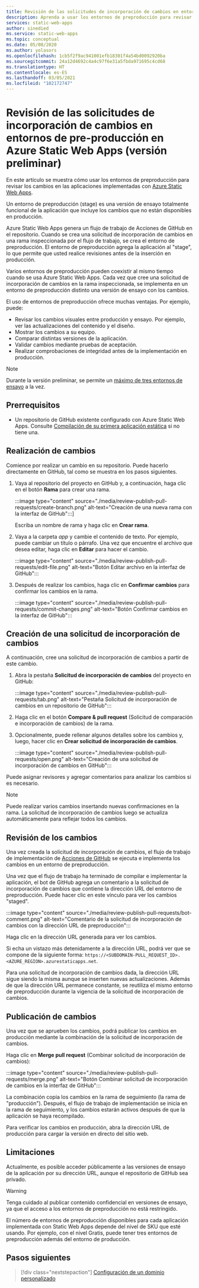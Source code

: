 ```yaml
---
title: Revisión de las solicitudes de incorporación de cambios en entornos de pre-producción en Azure Static Web Apps
description: Aprenda a usar los entornos de preproducción para revisar los cambios en las solicitudes de incorporación de cambios en Azure Static Web Apps.
services: static-web-apps
author: sinedied
ms.service: static-web-apps
ms.topic: conceptual
ms.date: 05/08/2020
ms.author: yolasors
ms.openlocfilehash: 1cb5f2f9ac941001efb18301f4a54bd0092920ba
ms.sourcegitcommit: 24a12d4692c4a4c97f6e31a5fbda971695c4cd68
ms.translationtype: HT
ms.contentlocale: es-ES
ms.lasthandoff: 03/05/2021
ms.locfileid: "102172747"
---
```

# <a name="review-pull-requests-in-pre-production-environments-in-azure-static-web-apps-preview"></a>Revisión de las solicitudes de incorporación de cambios en entornos de pre-producción en Azure Static Web Apps (versión preliminar)

En este artículo se muestra cómo usar los entornos de preproducción para revisar los cambios en las aplicaciones implementadas con [Azure Static Web Apps](overview.md).

Un entorno de preproducción (stage) es una versión de ensayo totalmente funcional de la aplicación que incluye los cambios que no están disponibles en producción.

Azure Static Web Apps genera un flujo de trabajo de Acciones de GitHub en el repositorio. Cuando se crea una solicitud de incorporación de cambios en una rama inspeccionada por el flujo de trabajo, se crea el entorno de preproducción. El entorno de preproducción agrega la aplicación al "stage", lo que permite que usted realice revisiones antes de la inserción en producción.

Varios entornos de preproducción pueden coexistir al mismo tiempo cuando se usa Azure Static Web Apps. Cada vez que cree una solicitud de incorporación de cambios en la rama inspeccionada, se implementa en un entorno de preproducción distinto una versión de ensayo con los cambios.

El uso de entornos de preproducción ofrece muchas ventajas. Por ejemplo, puede:

- Revisar los cambios visuales entre producción y ensayo. Por ejemplo, ver las actualizaciones del contenido y el diseño.
- Mostrar los cambios a su equipo.
- Comparar distintas versiones de la aplicación.
- Validar cambios mediante pruebas de aceptación.
- Realizar comprobaciones de integridad antes de la implementación en producción.

> [!NOTE]
> Durante la versión preliminar, se permite un [máximo de tres entornos de ensayo](quotas.md) a la vez.

## <a name="prerequisites"></a>Prerrequisitos

- Un repositorio de GitHub existente configurado con Azure Static Web Apps. Consulte [Compilación de su primera aplicación estática](getting-started.md) si no tiene una.

## <a name="make-a-change"></a>Realización de cambios

Comience por realizar un cambio en su repositorio. Puede hacerlo directamente en GitHub, tal como se muestra en los pasos siguientes.

1. Vaya al repositorio del proyecto en GitHub y, a continuación, haga clic en el botón **Rama** para crear una rama.

    :::image type="content" source="./media/review-publish-pull-requests/create-branch.png" alt-text="Creación de una nueva rama con la interfaz de GitHub":::]

    Escriba un nombre de rama y haga clic en **Crear rama**.

1. Vaya a la carpeta _app_ y cambie el contenido de texto. Por ejemplo, puede cambiar un título o párrafo. Una vez que encuentre el archivo que desea editar, haga clic en **Editar** para hacer el cambio.

    :::image type="content" source="./media/review-publish-pull-requests/edit-file.png" alt-text="Botón Editar archivo en la interfaz de GitHub":::

1. Después de realizar los cambios, haga clic en **Confirmar cambios** para confirmar los cambios en la rama.

    :::image type="content" source="./media/review-publish-pull-requests/commit-changes.png" alt-text="Botón Confirmar cambios en la interfaz de GitHub":::

## <a name="create-a-pull-request"></a>Creación de una solicitud de incorporación de cambios

A continuación, cree una solicitud de incorporación de cambios a partir de este cambio.

1. Abra la pestaña **Solicitud de incorporación de cambios** del proyecto en GitHub:

    :::image type="content" source="./media/review-publish-pull-requests/tab.png" alt-text="Pestaña Solicitud de incorporación de cambios en un repositorio de GitHub":::

1. Haga clic en el botón **Compare & pull request** (Solicitud de comparación e incorporación de cambios) de la rama.

1. Opcionalmente, puede rellenar algunos detalles sobre los cambios y, luego, hacer clic en **Crear solicitud de incorporación de cambios**.

    :::image type="content" source="./media/review-publish-pull-requests/open.png" alt-text="Creación de una solicitud de incorporación de cambios en GitHub":::

Puede asignar revisores y agregar comentarios para analizar los cambios si es necesario.

> [!NOTE]
> Puede realizar varios cambios insertando nuevas confirmaciones en la rama. La solicitud de incorporación de cambios luego se actualiza automáticamente para reflejar todos los cambios.

## <a name="review-changes"></a>Revisión de los cambios

Una vez creada la solicitud de incorporación de cambios, el flujo de trabajo de implementación de [Acciones de GitHub](https://github.com/features/actions) se ejecuta e implementa los cambios en un entorno de preproducción.

Una vez que el flujo de trabajo ha terminado de compilar e implementar la aplicación, el bot de GitHub agrega un comentario a la solicitud de incorporación de cambios que contiene la dirección URL del entorno de preproducción. Puede hacer clic en este vínculo para ver los cambios "staged".

:::image type="content" source="./media/review-publish-pull-requests/bot-comment.png" alt-text="Comentario de la solicitud de incorporación de cambios con la dirección URL de preproducción":::

Haga clic en la dirección URL generada para ver los cambios.

Si echa un vistazo más detenidamente a la dirección URL, podrá ver que se compone de la siguiente forma: `https://<SUBDOMAIN-PULL_REQUEST_ID>.<AZURE_REGION>.azurestaticapps.net`.

Para una solicitud de incorporación de cambios dada, la dirección URL sigue siendo la misma aunque se inserten nuevas actualizaciones. Además de que la dirección URL permanece constante, se reutiliza el mismo entorno de preproducción durante la vigencia de la solicitud de incorporación de cambios.

## <a name="publish-changes"></a>Publicación de cambios

Una vez que se aprueben los cambios, podrá publicar los cambios en producción mediante la combinación de la solicitud de incorporación de cambios.

Haga clic en **Merge pull request** (Combinar solicitud de incorporación de cambios):

:::image type="content" source="./media/review-publish-pull-requests/merge.png" alt-text="Botón Combinar solicitud de incorporación de cambios en la interfaz de GitHub":::

La combinación copia los cambios en la rama de seguimiento (la rama de "producción"). Después, el flujo de trabajo de implementación se inicia en la rama de seguimiento, y los cambios estarán activos después de que la aplicación se haya recompilado.

Para verificar los cambios en producción, abra la dirección URL de producción para cargar la versión en directo del sitio web.

## <a name="limitations"></a>Limitaciones

Actualmente, es posible acceder públicamente a las versiones de ensayo de la aplicación por su dirección URL, aunque el repositorio de GitHub sea privado.

> [!WARNING]
> Tenga cuidado al publicar contenido confidencial en versiones de ensayo, ya que el acceso a los entornos de preproducción no está restringido.

El número de entornos de preproducción disponibles para cada aplicación implementada con Static Web Apps depende del nivel de SKU que esté usando. Por ejemplo, con el nivel Gratis, puede tener tres entornos de preproducción además del entorno de producción.

## <a name="next-steps"></a>Pasos siguientes

> [!div class="nextstepaction"]
> [Configuración de un dominio personalizado](custom-domain.md)
